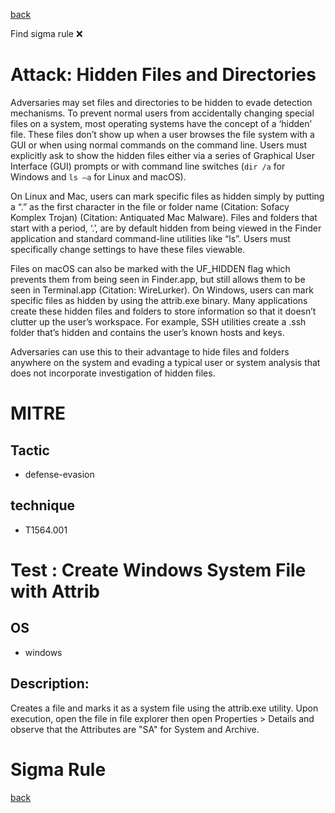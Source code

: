 
[back](../index.md)

Find sigma rule :x: 

# Attack: Hidden Files and Directories 

Adversaries may set files and directories to be hidden to evade detection mechanisms. To prevent normal users from accidentally changing special files on a system, most operating systems have the concept of a ‘hidden’ file. These files don’t show up when a user browses the file system with a GUI or when using normal commands on the command line. Users must explicitly ask to show the hidden files either via a series of Graphical User Interface (GUI) prompts or with command line switches (<code>dir /a</code> for Windows and <code>ls –a</code> for Linux and macOS).

On Linux and Mac, users can mark specific files as hidden simply by putting a “.” as the first character in the file or folder name  (Citation: Sofacy Komplex Trojan) (Citation: Antiquated Mac Malware). Files and folders that start with a period, ‘.’, are by default hidden from being viewed in the Finder application and standard command-line utilities like “ls”. Users must specifically change settings to have these files viewable.

Files on macOS can also be marked with the UF_HIDDEN flag which prevents them from being seen in Finder.app, but still allows them to be seen in Terminal.app (Citation: WireLurker). On Windows, users can mark specific files as hidden by using the attrib.exe binary. Many applications create these hidden files and folders to store information so that it doesn’t clutter up the user’s workspace. For example, SSH utilities create a .ssh folder that’s hidden and contains the user’s known hosts and keys.

Adversaries can use this to their advantage to hide files and folders anywhere on the system and evading a typical user or system analysis that does not incorporate investigation of hidden files.

# MITRE
## Tactic
  - defense-evasion


## technique
  - T1564.001


# Test : Create Windows System File with Attrib
## OS
  - windows


## Description:
Creates a file and marks it as a system file using the attrib.exe utility. Upon execution, open the file in file explorer then open Properties > Details
and observe that the Attributes are "SA" for System and Archive.


# Sigma Rule


[back](../index.md)
